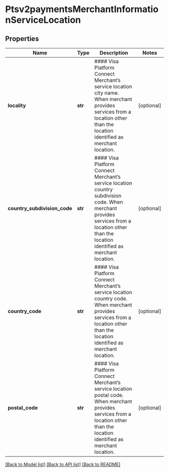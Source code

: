 # Ptsv2paymentsMerchantInformationServiceLocation

## Properties
Name | Type | Description | Notes
------------ | ------------- | ------------- | -------------
**locality** | **str** | #### Visa Platform Connect  Merchant’s service location city name. When merchant provides services from a location other than the location identified as merchant location.  | [optional] 
**country_subdivision_code** | **str** | #### Visa Platform Connect  Merchant’s service location country subdivision code. When merchant provides services from a location other than the location identified as merchant location.  | [optional] 
**country_code** | **str** | #### Visa Platform Connect  Merchant’s service location country code. When merchant provides services from a location other than the location identified as merchant location.  | [optional] 
**postal_code** | **str** | #### Visa Platform Connect  Merchant’s service location postal code. When merchant provides services from a location other than the location identified as merchant location.  | [optional] 

[[Back to Model list]](../README.md#documentation-for-models) [[Back to API list]](../README.md#documentation-for-api-endpoints) [[Back to README]](../README.md)


